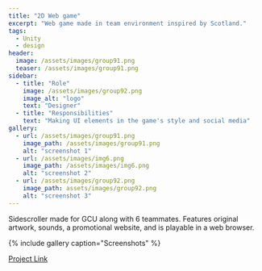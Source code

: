 ```yaml
---
title: "2D Web game"
excerpt: "Web game made in team environment inspired by Scotland."
tags:
  - Unity
  - design
header:
  image: /assets/images/group91.png
  teaser: /assets/images/group91.png
sidebar:
  - title: "Role"
    image: /assets/images/group92.png
    image_alt: "logo"
    text: "Designer"
  - title: "Responsibilities"
    text: "Making UI elements in the game's style and social media"
gallery:
  - url: /assets/images/group91.png
    image_path: /assets/images/group91.png
    alt: "screenshot 1"
  - url: /assets/images/img6.png
    image_path: /assets/images/img6.png
    alt: "screenshot 2"
  - url: /assets/images/group92.png
    image_path: assets/images/group92.png
    alt: "screenshot 3"
---
```


Sidescroller made for GCU along with 6 teammates. Features original artwork, sounds, a promotional website, and is playable in a web browser. 

{% include gallery caption="Screenshots" %}

<a href="https://oreoadidas.github.io/Group9-ProjectWebsite/" class="btn btn--primary">Project Link</a>
